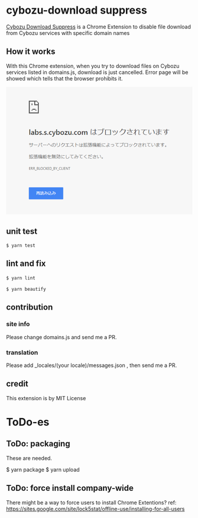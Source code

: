 # cybozu-download suppress

[Cybozu Download Suppress]() is a Chrome Extension to disable file download from Cybozu services with specific domain names

## How it works

With this Chrome extension, when you try to download files on Cybozu services listed in domains.js, download is just cancelled. Error page will be showed which tells that the browser prohibits it.

![How it is blocked](screenshots/download_blocked.png)

## unit test

~~~
$ yarn test
~~~

## lint and fix

~~~
$ yarn lint
~~~

~~~
$ yarn beautify
~~~

## contribution

### site info

Please change domains.js and send me a PR.

### translation

Please add _locales/(your locale)/messages.json , then send me a PR.

## credit

This extension is by MIT License

# ToDo-es

## ToDo: packaging

These are needed.

 $ yarn package
 $ yarn upload

## ToDo: force install company-wide

There might be a way to force users to install Chrome Extentions?
ref: https://sites.google.com/site/lock5stat/offline-use/installing-for-all-users

